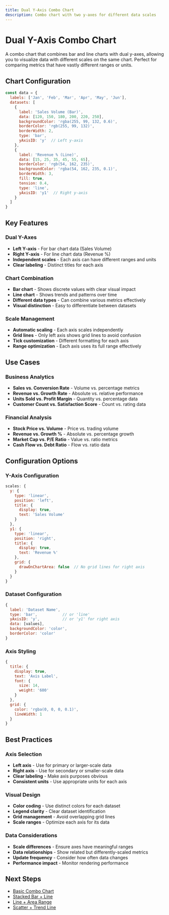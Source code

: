 ```yaml
---
title: Dual Y-Axis Combo Chart
description: Combo chart with two y-axes for different data scales
---
```


# Dual Y-Axis Combo Chart

A combo chart that combines bar and line charts with dual y-axes, allowing you to visualize data with different scales on the same chart. Perfect for comparing metrics that have vastly different ranges or units.

<script setup>
import DualYAxisComboChartExample from '../components/DualYAxisComboChartExample.vue'
</script>

<DualYAxisComboChartExample />

## Chart Configuration

```javascript
const data = {
  labels: ['Jan', 'Feb', 'Mar', 'Apr', 'May', 'Jun'],
  datasets: [
    {
      label: 'Sales Volume (Bar)',
      data: [120, 150, 180, 200, 220, 250],
      backgroundColor: 'rgba(255, 99, 132, 0.6)',
      borderColor: 'rgb(255, 99, 132)',
      borderWidth: 2,
      type: 'bar',
      yAxisID: 'y'  // Left y-axis
    },
    {
      label: 'Revenue % (Line)',
      data: [15, 25, 35, 45, 55, 65],
      borderColor: 'rgb(54, 162, 235)',
      backgroundColor: 'rgba(54, 162, 235, 0.1)',
      borderWidth: 3,
      fill: true,
      tension: 0.4,
      type: 'line',
      yAxisID: 'y1'  // Right y-axis
    }
  ]
}
```

## Key Features

### **Dual Y-Axes**
- **Left Y-axis** - For bar chart data (Sales Volume)
- **Right Y-axis** - For line chart data (Revenue %)
- **Independent scales** - Each axis can have different ranges and units
- **Clear labeling** - Distinct titles for each axis

### **Chart Combination**
- **Bar chart** - Shows discrete values with clear visual impact
- **Line chart** - Shows trends and patterns over time
- **Different data types** - Can combine various metrics effectively
- **Visual distinction** - Easy to differentiate between datasets

### **Scale Management**
- **Automatic scaling** - Each axis scales independently
- **Grid lines** - Only left axis shows grid lines to avoid confusion
- **Tick customization** - Different formatting for each axis
- **Range optimization** - Each axis uses its full range effectively

## Use Cases

### **Business Analytics**
- **Sales vs. Conversion Rate** - Volume vs. percentage metrics
- **Revenue vs. Growth Rate** - Absolute vs. relative performance
- **Units Sold vs. Profit Margin** - Quantity vs. percentage data
- **Customer Count vs. Satisfaction Score** - Count vs. rating data

### **Financial Analysis**
- **Stock Price vs. Volume** - Price vs. trading volume
- **Revenue vs. Growth %** - Absolute vs. percentage growth
- **Market Cap vs. P/E Ratio** - Value vs. ratio metrics
- **Cash Flow vs. Debt Ratio** - Flow vs. ratio data

## Configuration Options

### **Y-Axis Configuration**
```javascript
scales: {
  y: {
    type: 'linear',
    position: 'left',
    title: {
      display: true,
      text: 'Sales Volume'
    }
  },
  y1: {
    type: 'linear',
    position: 'right',
    title: {
      display: true,
      text: 'Revenue %'
    },
    grid: {
      drawOnChartArea: false  // No grid lines for right axis
    }
  }
}
```

### **Dataset Configuration**
```javascript
{
  label: 'Dataset Name',
  type: 'bar',           // or 'line'
  yAxisID: 'y',          // or 'y1' for right axis
  data: [values],
  backgroundColor: 'color',
  borderColor: 'color'
}
```

### **Axis Styling**
```javascript
{
  title: {
    display: true,
    text: 'Axis Label',
    font: {
      size: 14,
      weight: '600'
    }
  },
  grid: {
    color: 'rgba(0, 0, 0, 0.1)',
    lineWidth: 1
  }
}
```

## Best Practices

### **Axis Selection**
- **Left axis** - Use for primary or larger-scale data
- **Right axis** - Use for secondary or smaller-scale data
- **Clear labeling** - Make axis purposes obvious
- **Consistent units** - Use appropriate units for each axis

### **Visual Design**
- **Color coding** - Use distinct colors for each dataset
- **Legend clarity** - Clear dataset identification
- **Grid management** - Avoid overlapping grid lines
- **Scale ranges** - Optimize each axis for its data

### **Data Considerations**
- **Scale differences** - Ensure axes have meaningful ranges
- **Data relationships** - Show related but differently-scaled metrics
- **Update frequency** - Consider how often data changes
- **Performance impact** - Monitor rendering performance

## Next Steps

- [Basic Combo Chart](/chartjs/combo-charts/)
- [Stacked Bar + Line](/chartjs/combo-charts/stacked-bar-line)
- [Line + Area Range](/chartjs/combo-charts/line-area-range)
- [Scatter + Trend Line](/chartjs/combo-charts/scatter-trend-line)

